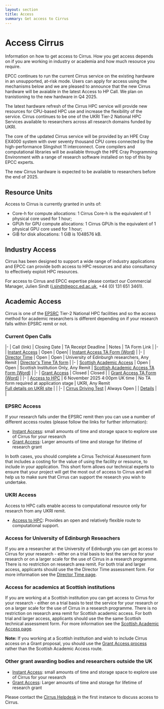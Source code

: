 ```yaml
---
layout: section
title: Access
summary: Get access to Cirrus
---
```




Access Cirrus
=============

Information on how to get access to Cirrus. How you get access depends on if you are working in industry or academia and how much resource you require.

EPCC continues to run the current Cirrus service on the existing hardware in an unsupported, at-risk mode. Users can apply for access using the mechanisms below and we are pleased to announce that the new Cirrus hardware will be avaiable in the latest Access to HP Call. We plan on tranistioning to the new hardware in Q4 2025. 

The latest hardware refresh of the Cirrus HPC service will provide new resources for CPU-based HPC use and increase the flexibility of the service. Cirrus continues to be one of the UKRI Tier-2 National HPC Services available to researchers across all research domains funded by UKRI.

The core of the updated Cirrus service will be provided by an HPE Cray EX4000 system with over seventy thousand CPU cores connected by the high-performance Slingshot 11 interconnect. Core compilers and computational libraries will be available through the HPE Cray Programming Environment with a range of research software installed on top of this by EPCC experts.

The new Cirrus hardware is expected to be available to researchers before the end of 2025.


Resource Units
--------------

Access to Cirrus is currently granted in units of:

* Core-h for compute allocations: 1 Cirrus Core-h is the equivalent of 1 physical core used for 1 hour;
* GPUh for GPU compute allocations: 1 Cirrus GPUh is the equivalent of 1 physical GPU core used for 1 hour;
* GiB for disk allocations: 1 GiB is 1048576 kB.

Industry Access
---------------

Cirrus has been designed to support a wide range of industry applications 
and EPCC can provide both access to HPC resources and also consultancy to
effectively exploit HPC resources.

For access to Cirrus and EPCC expertise please contact our Commercial Manager, Julien Sindt
(<j.sindt@epcc.ed.ac.uk>, +44 (0) 131 651 3461).

Academic Access
---------------

Cirrus is one of the [EPSRC](http://www.epsrc.ac.uk) Tier-2 National HPC facilities and
so the access method for academic researchers is different depending on if your 
research falls within EPSRC remit or not.

### Current Open Calls

|-
| Call (link) | Closing Date | TA Receipt Deadline | Notes | TA Form Link |
|-
| [Instant Access](instant.html) | Open | Open| | [Instant Access TA Form (Word)](ta/Cirrus-TA-Instant-form.docx) |
|-
| [Director Time](directortime.html) | Open | Open | University of Edinburgh researchers, Any Remit | [Director's Time TA form](ta/Cirrus-TA-DirectorTime-form.docx) |
|-
| [Scottish Academic Access](scottish.html) | Open | Open | Scottish Institution Only, Any Remit | [Scottish Academic Access TA Form (Word)](ta/Cirrus-TA-ScotAccess-form.docx) |
|-
| [Grant Access](grant.html) | Closed | Closed | | [Grant Access TA Form (Word)](ta/Cirrus-TA-Grant-form.docx) |
|-
| [Access to HPC](access-to-hpc.html) |     6 November 2025 4:00pm UK time		| No TA form required at application stage |  UKRI, Any Remit<br>[Full details on UKRI site](https://www.ukri.org/opportunity/access-to-high-performance-computing-facilities-autumn-2025/) |  |
|-
| [Cirrus Driving Test](driving-test.html) | Always Open |  | [Details](driving-test.html) | |



### EPSRC Access

If your research falls under the EPSRC remit then you can use a number of
different access routes (please follow the links for further information):

* [Instant Access](instant.html): small amounts of time and storage space to explore use of Cirrus for your research
* [Grant Access](grant.html): Larger amounts of time and storage for lifetime of research grant

In both cases, you should complete a Cirrus Technical Assessment form that includes a costing for the value of using the facility or resource, to include in your application. This short form allows our technical experts to ensure that your project will get the most out of access to Cirrus and will help us to make sure that Cirrus can support the research you wish to undertake.  

### UKRI Access

Access to HPC calls enable access to computational resource only for research from any UKRI remit.

* [Access to HPC](access-to-hpc.html): Provides an open and relatively flexible route to computational support.

### Access for University of Edinburgh Reseachers 

If you are a researcher at the University of Edinburgh you can get access to Cirrus for your research - either on a trial basis
to test the service for your research or on a larger scale for the use of Cirrus in a research programme. There is
no restriction on research area remit. For both trial and larger access, applicants
should use the the Director Time assessment form. For more information see the 
[Director Time page](directortime.html).

### Access for academics at Scottish institutions

If you are working at a Scottish institution you can get access to Cirrus for your research - either on a trial basis
to test the service for your research or on a larger scale for the use of Cirrus in a research programme. There is
no restriction on research area remit for Scottish academic access. For both trial and larger access, applicants
should use the the same Scottish technical assessment form. For more information see the 
[Scottish Academic Access page](scottish.html).

**Note:** If you working at a Scottish institution and wish to include Cirrus access on a Grant proposal, you
should use the [Grant Access process](grant.html) rather than the Scottish Academic Access route.

### Other grant awarding bodies and researchers outside the UK

* [Instant Access](instant.html): small amounts of time and storage space to explore use of Cirrus for your research
* [Grant Access](grant.html): Larger amounts of time and storage for lifetime of 
research grant

Please contact the [Cirrus Helpdesk](/support/) in the first instance to discuss 
access to Cirrus.

